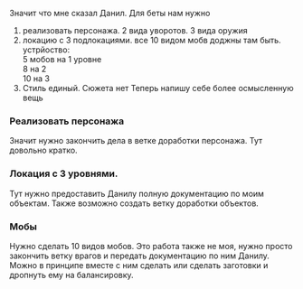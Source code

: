 Значит что мне сказал Данил.
Для беты нам нужно  
1. реализовать персонажа. 2 вида уворотов. 3 вида оружия  
2. локацию с 3 подлокациями. все 10 видом мобв доджны там быть. устрйоство:  
	5 мобов на 1 уровне  
	8 на 2  
	10 на 3  
3. Стиль единый. Сюжета нет
Теперь напишу себе более осмысленную вещь
### Реализовать персонажа
Значит нужно закончить дела в ветке доработки персонажа. Тут довольно кратко.
### Локация с 3 уровнями.
Тут нужно предоставить Данилу полную документацию по моим объектам. Также возможно создать ветку доработки объектов.
### Мобы
Нужно сделать 10 видов мобов. Это работа также не моя, нужно просто закончить ветку врагов и передать документацию по ним Данилу. Можно в принципе вместе с ним сделать или сделать заготовки и дропнуть ему на балансировку.
